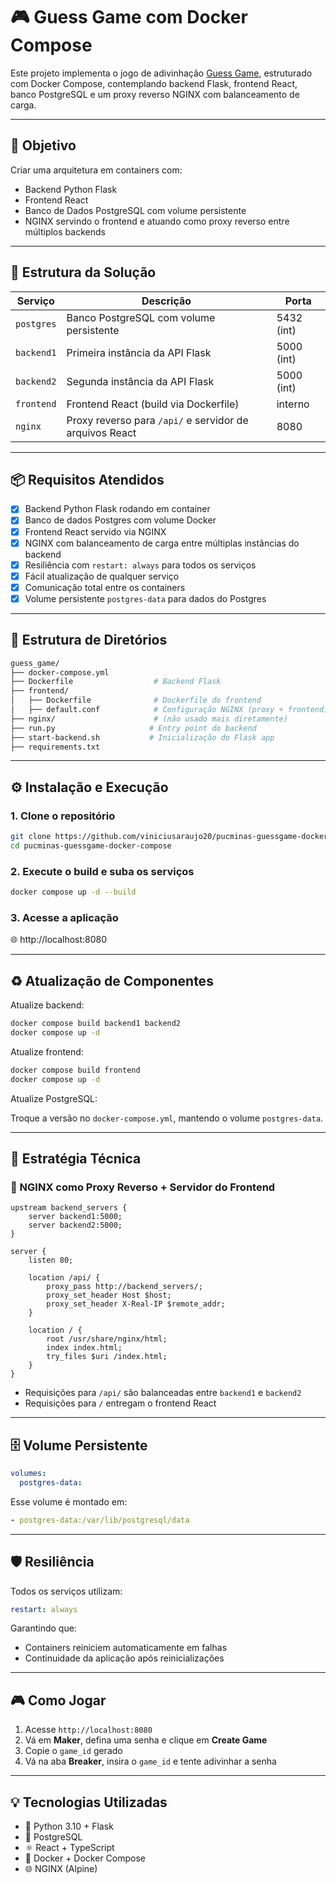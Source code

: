 
# 🎮 Guess Game com Docker Compose

Este projeto implementa o jogo de adivinhação [Guess Game](https://github.com/fams/guess_game), estruturado com Docker Compose, contemplando backend Flask, frontend React, banco PostgreSQL e um proxy reverso NGINX com balanceamento de carga.

---

## 🎯 Objetivo

Criar uma arquitetura em containers com:

- Backend Python Flask
- Frontend React
- Banco de Dados PostgreSQL com volume persistente
- NGINX servindo o frontend e atuando como proxy reverso entre múltiplos backends

---

## 🧱 Estrutura da Solução

| Serviço    | Descrição                                               | Porta     |
|------------|---------------------------------------------------------|-----------|
| `postgres` | Banco PostgreSQL com volume persistente                 | 5432 (int)|
| `backend1` | Primeira instância da API Flask                         | 5000 (int)|
| `backend2` | Segunda instância da API Flask                          | 5000 (int)|
| `frontend` | Frontend React (build via Dockerfile)                   | interno   |
| `nginx`    | Proxy reverso para `/api/` e servidor de arquivos React | 8080      |

---

## 📦 Requisitos Atendidos

- [x] Backend Python Flask rodando em container
- [x] Banco de dados Postgres com volume Docker
- [x] Frontend React servido via NGINX
- [x] NGINX com balanceamento de carga entre múltiplas instâncias do backend
- [x] Resiliência com `restart: always` para todos os serviços
- [x] Fácil atualização de qualquer serviço
- [x] Comunicação total entre os containers
- [x] Volume persistente `postgres-data` para dados do Postgres

---

## 📁 Estrutura de Diretórios

```bash
guess_game/
├── docker-compose.yml
├── Dockerfile                  # Backend Flask
├── frontend/
│   ├── Dockerfile              # Dockerfile do frontend
│   ├── default.conf            # Configuração NGINX (proxy + frontend)
├── nginx/                      # (não usado mais diretamente)
├── run.py                     # Entry point do backend
├── start-backend.sh           # Inicialização do Flask app
├── requirements.txt
```

---

## ⚙️ Instalação e Execução

### 1. Clone o repositório

```bash
git clone https://github.com/viniciusaraujo20/pucminas-guessgame-docker-compose.git
cd pucminas-guessgame-docker-compose
```

### 2. Execute o build e suba os serviços

```bash
docker compose up -d --build
```

### 3. Acesse a aplicação

🌐 http://localhost:8080

---

## ♻️ Atualização de Componentes

Atualize backend:

```bash
docker compose build backend1 backend2
docker compose up -d
```

Atualize frontend:

```bash
docker compose build frontend
docker compose up -d
```

Atualize PostgreSQL:

Troque a versão no `docker-compose.yml`, mantendo o volume `postgres-data`.

---

## 🧠 Estratégia Técnica

### 🔀 NGINX como Proxy Reverso + Servidor do Frontend

```nginx
upstream backend_servers {
    server backend1:5000;
    server backend2:5000;
}

server {
    listen 80;

    location /api/ {
        proxy_pass http://backend_servers/;
        proxy_set_header Host $host;
        proxy_set_header X-Real-IP $remote_addr;
    }

    location / {
        root /usr/share/nginx/html;
        index index.html;
        try_files $uri /index.html;
    }
}
```

- Requisições para `/api/` são balanceadas entre `backend1` e `backend2`
- Requisições para `/` entregam o frontend React

---

## 🗄️ Volume Persistente

```yaml
volumes:
  postgres-data:
```

Esse volume é montado em:

```yaml
- postgres-data:/var/lib/postgresql/data
```

---

## 🛡️ Resiliência

Todos os serviços utilizam:

```yaml
restart: always
```

Garantindo que:

- Containers reiniciem automaticamente em falhas
- Continuidade da aplicação após reinicializações

---

## 🎮 Como Jogar

1. Acesse `http://localhost:8080`
2. Vá em **Maker**, defina uma senha e clique em **Create Game**
3. Copie o `game_id` gerado
4. Vá na aba **Breaker**, insira o `game_id` e tente adivinhar a senha

---

## 💡 Tecnologias Utilizadas

- 🐍 Python 3.10 + Flask
- 🐘 PostgreSQL
- ⚛️ React + TypeScript
- 🐳 Docker + Docker Compose
- 🌐 NGINX (Alpine)

